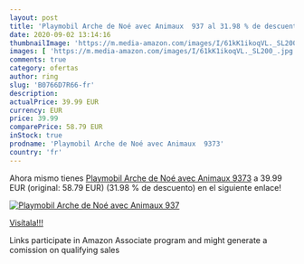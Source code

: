 ```yaml
---
layout: post
title: 'Playmobil Arche de Noé avec Animaux  937 al 31.98 % de descuento'
date: 2020-09-02 13:14:16
thumbnailImage: 'https://m.media-amazon.com/images/I/61kK1ikoqVL._SL200_.jpg'
images: [ 'https://m.media-amazon.com/images/I/61kK1ikoqVL._SL200_.jpg' ]
comments: true
category: ofertas
author: ring
slug: 'B0766D7R66-fr'
description:
actualPrice: 39.99 EUR
currency: EUR
price: 39.99
comparePrice: 58.79 EUR
inStock: true
prodname: 'Playmobil Arche de Noé avec Animaux  9373'
country: 'fr'
---
```


Ahora mismo tienes [Playmobil Arche de Noé avec Animaux  9373](https://www.amazon.fr/dp/B0766D7R66/?tag=tolees0d-21) a 39.99 EUR (original: 58.79 EUR) (31.98 %  de descuento) en el siguiente enlace!

[![Playmobil Arche de Noé avec Animaux  937](https://m.media-amazon.com/images/I/61kK1ikoqVL._SL200_.jpg)](https://www.amazon.fr/dp/B0766D7R66/?tag=tolees0d-21)

[Visítala!!!](https://www.amazon.fr/dp/B0766D7R66/?tag=tolees0d-21)

Links participate in Amazon Associate program and might generate a comission on qualifying sales

